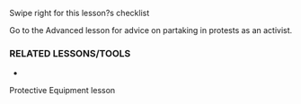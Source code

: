 [Title]: # (What now?)
[Difficulty]: # (Beginner)
[Order]: # (9)

Swipe right for this lesson?s checklist

Go to the Advanced lesson for advice on partaking in protests as an activist.

### RELATED LESSONS/TOOLS

*   
Protective Equipment lesson